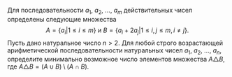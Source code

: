 Для последовательности $a_1$, $a_2$, $\ldots$, $a_m$ действительных чисел определены следующие множества
$$A = \left\{ {{a_i}|1 \leqslant i \leqslant m} \right\}{\text{  и  }}B = \left\{ {{a_i} + 2{a_j}|1 \leqslant i,j \leqslant m,i \ne j} \right\}.$$
Пусть дано натуральное число $n>2$. Для любой строго возрастающей арифметической последовательности натуральных чисел $a_1$, $a_2$, $\ldots$, $a_n$, определите минимально возможное число элементов множества $A \triangle B$, где $A \triangle B=(A \cup B) \setminus (A\cap B)$.